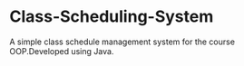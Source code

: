 # Class-Scheduling-System
A simple class schedule management system for the course OOP.Developed using Java.

